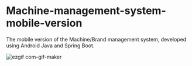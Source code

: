 # Machine-management-system-mobile-version

The mobile version of the Machine/Brand management system, developed using Android Java and Spring Boot.

![ezgif com-gif-maker](https://user-images.githubusercontent.com/71185753/166153941-6207cd1b-be91-4a34-acdc-5051c2563a2a.gif)
